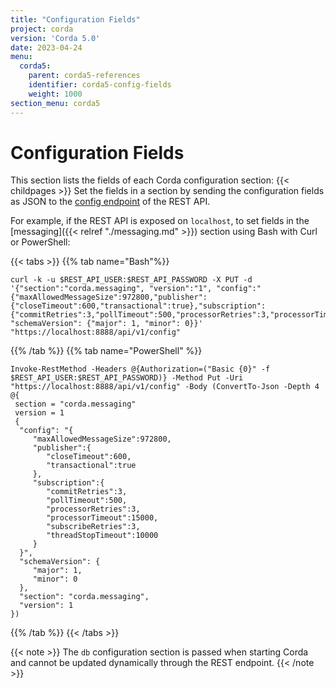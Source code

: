 ```yaml
---
title: "Configuration Fields"
project: corda
version: 'Corda 5.0'
date: 2023-04-24
menu:
  corda5:
    parent: corda5-references
    identifier: corda5-config-fields
    weight: 1000
section_menu: corda5
---
```

# Configuration Fields
This section lists the fields of each Corda configuration section:
{{< childpages >}}
Set the fields in a section by sending the configuration fields as JSON to the [config endpoint](../../rest-api/C5_OpenAPI.html#tag/Configuration-API/operation/put_config) of the REST API.

For example, if the REST API is exposed on `localhost`, to set fields in the [messaging]({{< relref "./messaging.md" >}}) section using Bash with Curl or PowerShell:

   {{< tabs >}}
   {{% tab name="Bash"%}}
   ```shell
   curl -k -u $REST_API_USER:$REST_API_PASSWORD -X PUT -d '{"section":"corda.messaging", "version":"1", "config":"{"maxAllowedMessageSize":972800,"publisher":{"closeTimeout":600,"transactional":true},"subscription":{"commitRetries":3,"pollTimeout":500,"processorRetries":3,"processorTimeout":15000,"subscribeRetries":3,"threadStopTimeout":10000}}", "schemaVersion": {"major": 1, "minor": 0}}' "https://localhost:8888/api/v1/config"
   ```
   {{% /tab %}}
   {{% tab name="PowerShell" %}}
   ```shell
   Invoke-RestMethod -Headers @{Authorization=("Basic {0}" -f $REST_API_USER:$REST_API_PASSWORD)} -Method Put -Uri "https://localhost:8888/api/v1/config" -Body (ConvertTo-Json -Depth 4 @{
    section = "corda.messaging"
    version = 1
    {
     "config": "{
        "maxAllowedMessageSize":972800,
        "publisher":{
           "closeTimeout":600,
           "transactional":true
        },
        "subscription":{
           "commitRetries":3,
           "pollTimeout":500,
           "processorRetries":3,
           "processorTimeout":15000,
           "subscribeRetries":3,
           "threadStopTimeout":10000
        }
     }",
     "schemaVersion": {
        "major": 1,
        "minor": 0
     },
     "section": "corda.messaging",
     "version": 1
   })
   ```
   {{% /tab %}}
   {{< /tabs >}}

{{< note >}}
The `db` configuration section is passed when starting Corda and cannot be updated dynamically through the REST endpoint.
{{< /note >}}